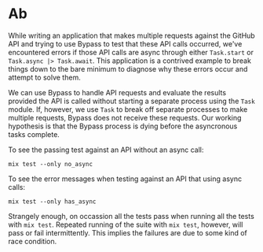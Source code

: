 # Ab

While writing an application that makes multiple requests against the GitHub
API and trying to use Bypass to test that these API calls occurred, we've
encountered errors if those API calls are async through either `Task.start` or
`Task.async |> Task.await`. This application is a contrived example to break
things down to the bare minimum to diagnose why these errors occur and attempt
to solve them.

We can use Bypass to handle API requests and evaluate the results provided the
API is called without starting a separate process using the `Task` module. If,
however, we use `Task` to break off separate processes to make multiple
requests, Bypass does not receive these requests. Our working hypothesis is
that the Bypass process is dying before the asyncronous tasks complete.

To see the passing test against an API without an async call:

    mix test --only no_async

To see the error messages when testing against an API that using async calls:

    mix test --only has_async

Strangely enough, on occassion all the tests pass when running all the tests
with `mix test`. Repeated running of the suite with `mix test`, however, will
pass or fail intermittently. This implies the failures are due to some kind
of race condition.
